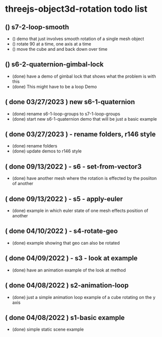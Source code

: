 # threejs-object3d-rotation todo list



## () s7-2-loop-smooth
* () demo that just involves smooth rotation of a single mesh object
* () rotate 90 at a time, one axis at a time
* () move the cube and and back down over time

## () s6-2-quaternion-gimbal-lock
* (done) have a demo of gimbal lock that shows what the problem is with this
* (done) This might have to be a loop Demo

## ( done 03/27/2023 ) new s6-1-quaternion
* (done) rename s6-1-loop-groups to s7-1-loop-groups
* (done) start new s6-1-quaternion demo that will be just a basic example

## ( done 03/27/2023 ) - rename folders, r146 style
* (done) rename folders
* (done) update demos to r146 style

## ( done 09/13/2022 ) - s6 - set-from-vector3
* (done) have another mesh where the rotation is effected by the posiiton of another

## ( done 09/13/2022 ) - s5 - apply-euler
* (done) example in which euler state of one mesh effects position of another

## ( done 04/10/2022 ) - s4-rotate-geo
* (done) example showing that geo can also be rotated

## ( done 04/09/2022 ) - s3 - look at example
* (done) have an animation example of the look at method

## ( done 04/08/2022 ) s2-animation-loop
* (done) just a simple animation loop example of a cube rotating on the y axis

## ( done 04/08/2022 ) s1-basic example
* (done) simple static scene example

